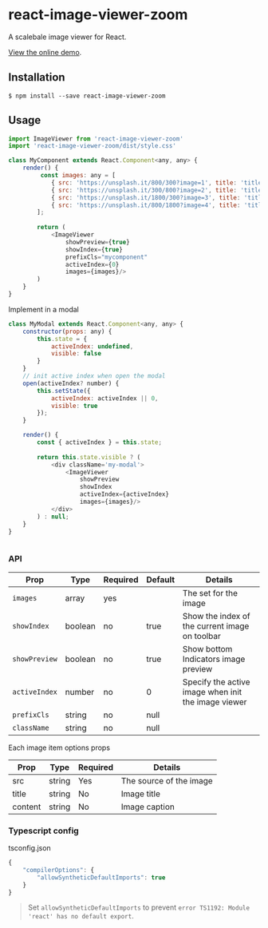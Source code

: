 # react-image-viewer-zoom
A scalebale image viewer for React.

[View the online demo](http://codepen.io/mawa_hujihara/full/ZezdeJ/).

## Installation
```
$ npm install --save react-image-viewer-zoom
```


## Usage
```js
import ImageViewer from 'react-image-viewer-zoom'
import 'react-image-viewer-zoom/dist/style.css' 

class MyComponent extends React.Component<any, any> {
	render() {
		 const images: any = [
            { src: 'https://unsplash.it/800/300?image=1', title: 'title', content: 'content' },
            { src: 'https://unsplash.it/300/800?image=2', title: 'title', content: 'content' },
            { src: 'https://unsplash.it/1800/300?image=3', title: 'title', content: 'content' },
            { src: 'https://unsplash.it/800/1800?image=4', title: 'title', content: 'content' }
        ];
                
        return (
			<ImageViewer
            	showPreview={true}
           		showIndex={true}
               	prefixCls="mycomponent"
             	activeIndex={0}
             	images={images}/>
        )
	}
}

```

Implement in a modal
```js
class MyModal extends React.Component<any, any> {
    constructor(props: any) {
        this.state = {
            activeIndex: undefined,
            visible: false
        }
    }
    // init active index when open the modal
    open(activeIndex? number) {
        this.setState({
            activeIndex: activeIndex || 0,
            visible: true
        });
    }

    render() {
        const { activeIndex } = this.state;
        
        return this.state.visible ? (
            <div className='my-modal'>
                <ImageViewer
                    showPreview
                    showIndex
                    activeIndex={activeIndex}
                    images={images}/>
            </div>
        ) : null;
    }
}



```
### API

| Prop | Type | Required | Default | Details |
| ------ |  ---- | ---- | ------ | ------- |
| `images` | array | yes | | The set for the image |
| `showIndex` | boolean | no | true | Show the index of the current image on toolbar |
| `showPreview` | boolean | no | true | Show bottom Indicators image preview |
| `activeIndex` | number | no | 0 | Specify the active image when init the image viewer |
| `prefixCls` | string | no | null | |
| `className` | string | no | null | |

Each image item options props

| Prop | Type | Required | Details |
| ------ |  ---- | ---- | ------ | 
| src | string | Yes | The source of the image | 
| title | string | No | Image title | 
| content | string | No | Image caption | 



### Typescript config
tsconfig.json
```js
{
    "compilerOptions": {
        "allowSyntheticDefaultImports": true
    }
}
```
> Set `allowSyntheticDefaultImports` to prevent `error TS1192: Module 'react' has no default export`.

